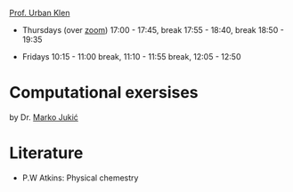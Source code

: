 
[Prof. Urban Klen](mailto:urban.klen@um.si)

- Thursdays (over [zoom](https://upr-si.zoom.us/j/85035119598?pwd=S1N4TXpjZGlnZkMvNU5BclBNRlJHZz09))
17:00 - 17:45, 
break 17:55 - 18:40, 
break 18:50 - 19:35

- Fridays
10:15 - 11:00
break, 11:10 - 11:55
break, 12:05 - 12:50

# Computational exersises

by Dr. [Marko Jukić](mailto:marko.jukic@upr.si)

# Literature

- P.W Atkins: Physical chemestry

